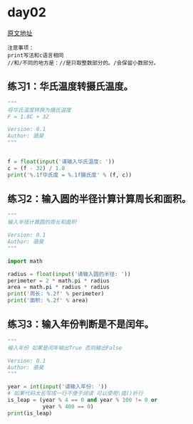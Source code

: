 # day02

[原文地址](https://github.com/jackfrued/Python-100-Days/blob/master/Day01-15/Day02/%E8%AF%AD%E8%A8%80%E5%85%83%E7%B4%A0.md)

```
注意事项：
print写法和c语言相同
//和/不同的地方是：//是只取整数部分的。/会保留小数部分。
```

## 练习1：华氏温度转摄氏温度。

```python
"""
将华氏温度转换为摄氏温度
F = 1.8C + 32

Version: 0.1
Author: 骆昊
"""


f = float(input('请输入华氏温度: '))
c = (f - 32) / 1.8
print('%.1f华氏度 = %.1f摄氏度' % (f, c))
```

## 练习2：输入圆的半径计算计算周长和面积。
```python
"""
输入半径计算圆的周长和面积

Version: 0.1
Author: 骆昊
"""

import math

radius = float(input('请输入圆的半径: '))
perimeter = 2 * math.pi * radius
area = math.pi * radius * radius
print('周长: %.2f' % perimeter)
print('面积: %.2f' % area)
```

## 练习3：输入年份判断是不是闰年。
```python
"""
输入年份 如果是闰年输出True 否则输出False

Version: 0.1
Author: 骆昊
"""

year = int(input('请输入年份: '))
# 如果代码太长写成一行不便于阅读 可以使用\或()折行
is_leap = (year % 4 == 0 and year % 100 != 0 or
           year % 400 == 0)
print(is_leap)

```


